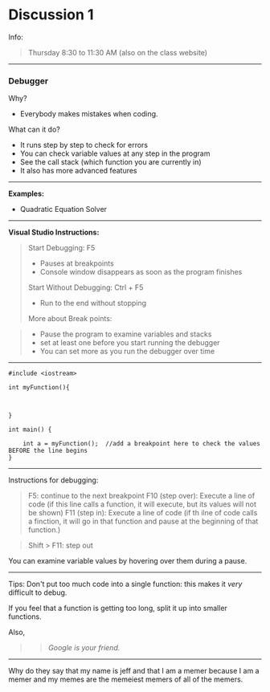 <h1>Discussion 1</h1>

Info:
>Thursday 8:30 to 11:30 AM (also on the class website)

---

<h3>Debugger</h3>

Why?
<ul><li>Everybody makes mistakes when coding.</li></ul>

What can it do?
<ul><li>It runs step by step to check for errors</li><li>You can check variable values at any step in the program</li><li>See the call stack (which function you are currently in)</li><li>It also has more advanced features</li></ul>

----

**Examples:**
<ul><li>Quadratic Equation Solver</li></ul>

----

**Visual Studio Instructions:**
>Start Debugging: F5
><ul><li>Pauses at breakpoints</li><li>Console window disappears as soon as the program finishes</li></ul>
>
>Start Without Debugging: Ctrl + F5
><ul><li>Run to the end without stopping</li></ul>
>
>More about Break points:

><ul><li>Pause the program to examine variables and stacks</li><li>set at least one before you start running the debugger</li><li>You can set more as you run the debugger over time</li></ul>
----

    #include <iostream>

    int myFunction(){



    }

    int main() {

        int a = myFunction();  //add a breakpoint here to check the values BEFORE the line begins
    }

---

Instructions for debugging:

>F5: continue to the next breakpoint
>F10 (step over): Execute a line of code (if this line calls a function, it will execute, but its values will not be shown)
>F11 (step in): Execute a line of code (if th ilne of code calls a finction, it will go in that function and pause at the beginning of that function.)

>Shift > F11: step out

You can examine variable values by hovering over them during a pause.

---

Tips: Don't put too much code into a single function: this makes it _very_ difficult to debug.

If you feel that a function is getting too long, split it up into smaller functions.

Also,

>>_Google is your friend._


----

Why do they say that my name is jeff and that I am a memer because I am a memer and my memes are the memeiest memers of all of the memers.